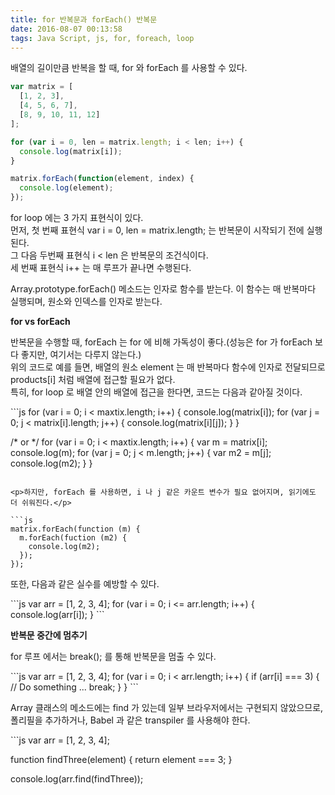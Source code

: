 ```yaml
---
title: for 반복문과 forEach() 반복문
date: 2016-08-07 00:13:58
tags: Java Script, js, for, foreach, loop
---
```


<p>배열의 길이만큼 반복을 할 때, for 와 forEach 를 사용할 수 있다.</p>

```js
var matrix = [
  [1, 2, 3],
  [4, 5, 6, 7],
  [8, 9, 10, 11, 12]
];

for (var i = 0, len = matrix.length; i < len; i++) {
  console.log(matrix[i]);
}

matrix.forEach(function(element, index) {
  console.log(element);
});
```
<p>for loop 에는 3 가지 표현식이 있다.<br />먼저, 첫 번째 표현식 var i = 0, len = matrix.length; 는 반복문이 시작되기 전에 실행된다.<br />그 다음 두번째 표현식 i < len 은 반복문의 조건식이다.<br />세 번째 표현식 i++ 는 매 루프가 끝나면 수행된다.</p><p>Array.prototype.forEach() 메소드는 인자로 함수를 받는다. 이 함수는 매 반복마다 실행되며, 원소와 인덱스를 인자로 받는다.</p>

__for vs forEach__
<p>반복문을 수행할 때, forEach 는 for 에 비해 가독성이 좋다.(성능은 for 가 forEach 보다 좋지만, 여기서는 다루지 않는다.)<br />위의 코드로 예를 들면, 배열의 원소 element 는 매 반복마다 함수에 인자로 전달되므로 products[i] 처럼 배열에 접근할 필요가 없다.<br />특히, for loop 로 배열 안의 배열에 접근을 한다면, 코드는 다음과 같아질 것이다.</p>
```js
for (var i = 0; i < maxtix.length; i++) {
  console.log(matrix[i]);
  for (var j = 0; j < matrix[i].length; j++) {
    console.log(matrix[i][j]);
  }
}

/* or */
for (var i = 0; i < maxtix.length; i++) {
  var m = matrix[i];
  console.log(m);
  for (var j = 0; j < m.length; j++) {
    var m2 = m[j];
    console.log(m2);
  }
}
```

<p>하지만, forEach 를 사용하면, i 나 j 같은 카운트 변수가 필요 없어지며, 읽기에도 더 쉬워진다.</p>

```js
matrix.forEach(function (m) {
  m.forEach(fuction (m2) {
    console.log(m2);
  });
});
```

<p>또한, 다음과 같은 실수를 예방할 수 있다.</p>
```js
var arr = [1, 2, 3, 4];
for (var i = 0; i <= arr.length; i++) {
  console.log(arr[i]);
}
```

__반복문 중간에 멈추기__
<p>for 루프 에서는 break(); 를 통해 반복문을 멈출 수 있다.</p>
```js
var arr = [1, 2, 3, 4];
for (var i = 0; i < arr.length; i++) {
  if (arr[i] === 3) {
    // Do something ...
    break;
  }
}
```
<p>Array 클래스의 메소드에는 find 가 있는데 일부 브라우저에서는 구현되지 않았으므로, 폴리필을 추가하거나, Babel 과 같은 transpiler 를 사용해야 한다.</p>
```js
var arr = [1, 2, 3, 4];

function findThree(element) {
  return element === 3;
}

console.log(arr.find(findThree));
```

